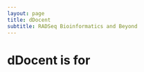 ```yaml
---
layout: page
title: dDocent
subtitle: RADSeq Bioinformatics and Beyond
---
```


<!-- Typed.js --> 
<script src="js/jquery-1.11.2.min.js"></script>
<script src="js/typed.js" type="text/javascript"></script>
<script>
  $(function(){
    $(".typed").typed({
      strings: ["ddRAD.","ezRAD.", "SE-RAD.", "PE-RAD.","Reference-based RAD."],
      typeSpeed: 100,
      loop: true,
      backDelay: 1000
    });
  });
</script>

<div class="row">
  <div class="col-sm-12">
      <div class="text-center">
          <h1>dDocent is for <span class="typed" style="color:#a50509";></span></h1>
      </div>
  </div>
</div>
